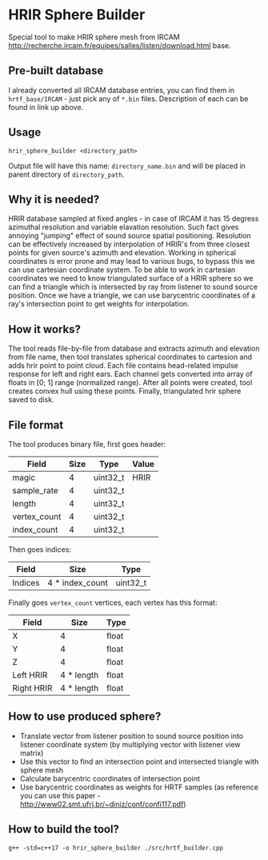 # HRIR Sphere Builder

Special tool to make HRIR sphere mesh from IRCAM http://recherche.ircam.fr/equipes/salles/listen/download.html base.

## Pre-built database

I already converted all IRCAM database entries, you can find them in `hrtf_base/IRCAM` - just pick any of `*.bin` files. Description of each can be found in link up above. 

## Usage

`hrir_sphere_builder <directory_path>`

Output file will have this name: `directory_name.bin` and will be placed in parent directory of `directory_path`.

## Why it is needed?

HRIR database sampled at fixed angles - in case of IRCAM it has 15 degress azimuthal resolution and variable elavation resolution. Such fact gives annoying "jumping" effect of sound source spatial positioning. Resolution can be effectively increased by interpolation of HRIR's from three closest points for given source's azimuth and elevation. Working in spherical coordinates is error prone and may lead to various bugs, to bypass this we can use cartesian coordinate system. To be able to work in cartesian coordinates we need to know triangulated surface of a HRIR sphere so we can find a triangle which is intersected by ray from listener to sound source position. Once we have a triangle, we can use barycentric coordinates of a ray's intersection point to get weights for interpolation.

## How it works?

The tool reads file-by-file from database and extracts azimuth and elevation from file name, then tool translates spherical coordinates to cartesion and adds hrir point to point cloud. Each file contains head-related impulse response for left and right ears. Each channel gets converted into array of floats in [0; 1] range (normalized range). After all points were created, tool creates convex hull using these points. Finally, triangulated hrir sphere saved to disk.

## File format

The tool produces binary file, first goes header:

| Field        | Size | Type     | Value |
|--------------|------|----------|-------|
| magic        | 4    | uint32_t | HRIR  |
| sample_rate  | 4    | uint32_t |       |
| length       | 4    | uint32_t |       |
| vertex_count | 4    | uint32_t |       |
| index_count  | 4    | uint32_t |       |

Then goes indices:

| Field   | Size            | Type     |
|---------|-----------------|----------|
| Indices | 4 * index_count | uint32_t |

Finally goes `vertex_count` vertices, each vertex has this format:

| Field      | Size       | Type  |
|------------|------------|-------|
| X          | 4          | float |
| Y          | 4          | float |
| Z          | 4          | float |
| Left HRIR  | 4 * length | float |
| Right HRIR | 4 * length | float |

## How to use produced sphere?

- Translate vector from listener position to sound source position into listener coordinate system (by multiplying vector with listener view matrix)
- Use this vector to find an intersection point and intersected triangle with sphere mesh
- Calculate barycentric coordinates of intersection point 
- Use barycentric coordinates as weights for HRTF samples (as reference you can use this paper - http://www02.smt.ufrj.br/~diniz/conf/confi117.pdf)

## How to build the tool?

`g++ -std=c++17 -o hrir_sphere_builder ./src/hrtf_builder.cpp`
